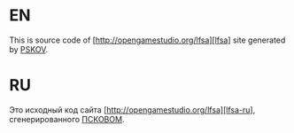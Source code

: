 # EN

This is source code of [http://opengamestudio.org/lfsa][lfsa] site generated by [PSKOV][pskov].

# RU

Это исходный код сайта [http://opengamestudio.org/lfsa][lfsa-ru], сгенерированного [ПСКОВОМ][pskov-ru].

[lfsa]: http://opengamestudio.org/lfsa
[lfsa-ru]: http://opengamestudio.org/lfsa/ru
[pskov]: http://opengamestudio.org/pskov
[pskov-ru]: http://opengamestudio.org/pskov/ru
